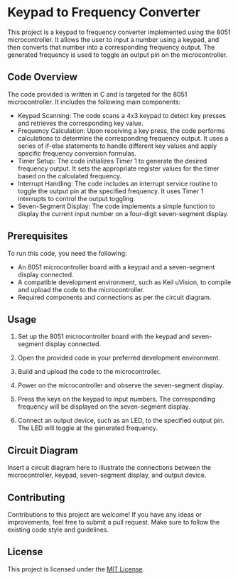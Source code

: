 # Keypad to Frequency Converter

This project is a keypad to frequency converter implemented using the 8051 microcontroller. It allows the user to input a number using a keypad, and then converts that number into a corresponding frequency output. The generated frequency is used to toggle an output pin on the microcontroller.

## Code Overview

The code provided is written in C and is targeted for the 8051 microcontroller. It includes the following main components:

- Keypad Scanning: The code scans a 4x3 keypad to detect key presses and retrieves the corresponding key value.
- Frequency Calculation: Upon receiving a key press, the code performs calculations to determine the corresponding frequency output. It uses a series of if-else statements to handle different key values and apply specific frequency conversion formulas.
- Timer Setup: The code initializes Timer 1 to generate the desired frequency output. It sets the appropriate register values for the timer based on the calculated frequency.
- Interrupt Handling: The code includes an interrupt service routine to toggle the output pin at the specified frequency. It uses Timer 1 interrupts to control the output toggling.
- Seven-Segment Display: The code implements a simple function to display the current input number on a four-digit seven-segment display.

## Prerequisites

To run this code, you need the following:

- An 8051 microcontroller board with a keypad and a seven-segment display connected.
- A compatible development environment, such as Keil uVision, to compile and upload the code to the microcontroller.
- Required components and connections as per the circuit diagram.

## Usage

1. Set up the 8051 microcontroller board with the keypad and seven-segment display connected.

2. Open the provided code in your preferred development environment.

3. Build and upload the code to the microcontroller.

4. Power on the microcontroller and observe the seven-segment display.

5. Press the keys on the keypad to input numbers. The corresponding frequency will be displayed on the seven-segment display.

6. Connect an output device, such as an LED, to the specified output pin. The LED will toggle at the generated frequency.

## Circuit Diagram

Insert a circuit diagram here to illustrate the connections between the microcontroller, keypad, seven-segment display, and output device.

## Contributing

Contributions to this project are welcome! If you have any ideas or improvements, feel free to submit a pull request. Make sure to follow the existing code style and guidelines.

## License

This project is licensed under the [MIT License](LICENSE).

